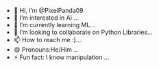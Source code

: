 - 👋 Hi, I’m @PixelPanda09
- 👀 I’m interested in Ai ...
- 🌱 I’m currently learning ML...
- 💞️ I’m looking to collaborate on Python Libraries...
- 📫 How to reach me :)...
- 😄 Pronouns:He/Him ...
- ⚡ Fun fact: I know manipulation ...

<!---
PixelPanda09/PixelPanda09 is a ✨ special ✨ repository because its `README.md` (this file) appears on your GitHub profile.
You can click the Preview link to take a look at your changes.
--->
